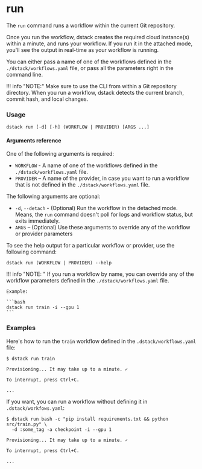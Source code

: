 # run

The `run` command runs a workflow within the current Git repository. 

Once you run the workflow, dstack creates the required cloud instance(s) within a minute,
and runs your workflow. If you run it in the attached mode, you'll see the output in real-time as your 
workflow is running.

You can either pass a name of one of the workflows defined in 
the `./dstack/workflows.yaml` file, or pass all the parameters right in the command line.

!!! info "NOTE:"
    Make sure to use the CLI from within a Git repository directory.
    When you run a workflow, dstack detects the current branch, commit hash, and local changes.

### Usage

```shell
dstack run [-d] [-h] (WORKFLOW | PROVIDER) [ARGS ...]
```

#### Arguments reference

One of the following arguments is required:

- `WORKFLOW` - A name of one of the workflows defined in 
   the `./dstack/workflows.yaml` file.
- `PROVIDER` – A name of the provider, in case you want to
   run a workflow that is not defined in the `./dstack/workflows.yaml` file. 

The following arguments are optional:

-  `-d`, `--detach` - (Optional) Run the workflow in the detached mode. Means, the `run` command doesn't
  poll for logs and workflow status, but exits immediately. 
- `ARGS` – (Optional) Use these arguments to override any of the workflow or provider parameters

To see the help output for a particular workflow or provider, use the following command:

```shell
dstack run (WORKFLOW | PROVIDER) --help
```

!!! info "NOTE: " 
    If you run a workflow by name, you can override any of the workflow parameters defined 
    in the `./dstack/workflows.yaml` file.
 
    Example:
 
    ```bash
    dstack run train -i --gpu 1
    ```

### Examples

Here's how to run the `train` workflow defined in the `.dstack/workflows.yaml` file:

```shell
$ dstack run train

Provisioning... It may take up to a minute. ✓

To interrupt, press Ctrl+C.

...
```

If you want, you can run a workflow without defining it in `.dstack/workfows.yaml`:

```shell
$ dstack run bash -c "pip install requirements.txt && python src/train.py" \
  -d :some_tag -a checkpoint -i --gpu 1

Provisioning... It may take up to a minute. ✓

To interrupt, press Ctrl+C.

...
```